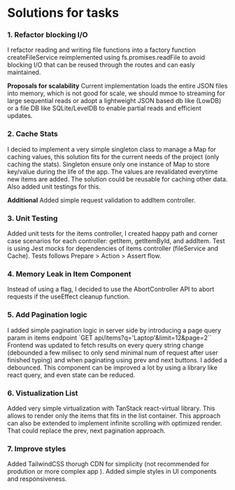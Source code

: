# Solutions for tasks

### 1. Refactor blocking I/O

I refactor reading and writing file functions into a factory function createFileService reimplemented using fs.promises.readFile to avoid blocking I/O that can be reused through the routes and can easly maintained.

**Proposals for scalability**
Current implementation loads the entire JSON files into memory, which is not good for scale, we should mmoe to streaming for large sequential reads or adopt a lightweight JSON based db like (LowDB) or a file DB like SQLite/LevelDB to enable partial reads and efficient updates.

### 2. Cache Stats

I decied to implement a very simple singleton class to manage a Map for caching values, this solution fits for the current needs of the project (only caching the stats). Singleton ensure only one instance of Map to store key/value during the life of the app. The values are revalidated everytime new items are added. The solution could be reusable for caching other data. Also added unit testings for this.

**Additional**
Added simple request validation to addItem controller.

### 3. Unit Testing

Added unit tests for the items controller, I created happy path and corner case scenarios for each controller: getItem, getItemById, and addItem. Test is using Jest mocks for dependencies of items controller (fileService and Cache). Tests follows Prepare > Action > Assert flow.

### 4. Memory Leak in Item Component

Instead of using a flag, I decided to use the AbortController API to abort requests if the useEffect cleanup function.

### 5. Add Pagination logic

I added simple pagination logic in server side by introducing a page query param in items endpoint `GET api/items?q='Laptop'&limit=12&page=2``
Frontend was updated to fetch results on every query string change (debounded a few milisec to only send minimal num of request after user finished typing) and when paginating using prev and next buttons. I added a debounced. This component can be improved a lot by using a library like react query, and even state can be reduced.

### 6. Vistualization List

Added very simple virtualization with TanStack react-virtual library. This allows to render only the items that fits in the list container. This approach can also be extended to implement
infinite scrolling with optimized render. That could replace the prev, next pagination approach.

### 7. Improve styles

Added TailwindCSS thorugh CDN for simplicity (not recommended for prodution or more complex app ). Added simple styles in UI components and responsiveness.

